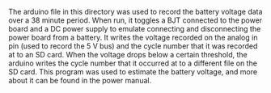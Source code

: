 The arduino file in this directory was used to record the battery voltage data over a 38 minute period. When run, it toggles a BJT connected to the power board and a DC power supply to emulate connecting and disconnecting the power board from a battery. It writes the voltage recorded on the analog in pin (used to record the 5 V bus) and the cycle number that it was recorded at to an SD card. When the voltage drops below a certain threshold, the arduino writes the cycle number that it occurred at to a different file on the SD card. This program was used to estimate the battery voltage, and more about it can be found in the power manual.
